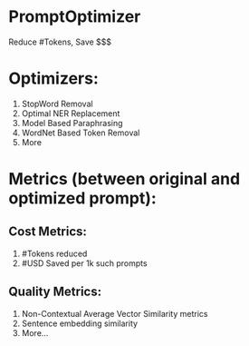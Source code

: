 # PromptOptimizer
Reduce #Tokens, Save $$$

# Optimizers:
1. StopWord Removal
2. Optimal NER Replacement
3. Model Based Paraphrasing
4. WordNet Based Token Removal 
5. More

# Metrics (between original and optimized prompt):
## Cost Metrics:
1. #Tokens reduced
2. #USD Saved per 1k such prompts

## Quality Metrics:
1. Non-Contextual Average Vector Similarity metrics
2. Sentence embedding similarity
3. More...